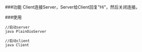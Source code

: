 ###功能
Client连接Server，Server给Client回复"Hi"，然后关闭连接。

###使用
```shell script
//启动server
java PlainOioServer

//启动client
java Client 
```
